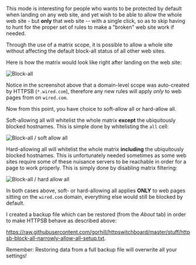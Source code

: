 This mode is interesting for people who wants to be protected by default when landing on any web site, and yet wish to be able to allow the whole web site - but **only** that web site -- with a single click, so as to skip having to hunt for the proper set of rules to make a "broken" web site work if needed.

Through the use of a matrix scope, it is possible to allow a whole site without affecting the default block-all status of all other web sites.

Here is how the matrix would look like right after landing on the web site:

![Block-all](https://raw.githubusercontent.com/gorhill/httpswitchboard/master/doc/img/httpsb-block-all-narrowly-allow-all.png)

Notice in the screenshot above that a domain-level scope was auto-created by HTTPSB (`*.wired.com`), therefore any new rules will apply *only* to web pages from on `wired.com`.

Now from this point, you have choice to soft-allow all or hard-allow all.

Soft-allowing all will whitelist the whole matrix **except** the ubiquitously blocked hostnames. This is simple done by whitelisting the `all` cell:

![Block-all / soft allow all](https://raw.githubusercontent.com/gorhill/httpswitchboard/master/doc/img/httpsb-block-all-narrowly-allow-all-soft.png)

Hard-allowing all will whitelist the whole matrix **including** the ubiquitously blocked hostnames. This is unfortunately needed sometimes as some web sites require some of these nuisance servers to be reachable in order for a page to work properly. This is simply done by disabling matrix filtering:

![Block-all / hard allow all](https://raw.githubusercontent.com/gorhill/httpswitchboard/master/doc/img/httpsb-block-all-narrowly-allow-all-hard.png)

In both cases above, soft- or hard-allowing all applies **ONLY** to web pages sitting on the `wired.com` domain, everything else would still be blocked by default.

I created a backup file which can be restored (from the _About_ tab) in order to make HTTPSB behave as described above:

<https://raw.githubusercontent.com/gorhill/httpswitchboard/master/stuff/httpsb-block-all-narrowly-allow-all-setup.txt>.

Remember: Restoring data from a full backup file will overwrite all your settings!